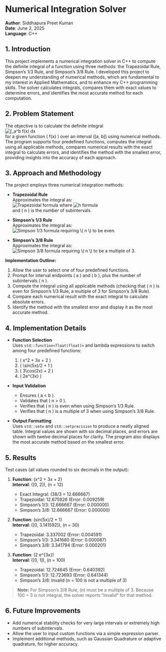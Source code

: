 # Numerical Integration Solver

**Author**: Siddhapura Preet Kuman  
**Date**: June 2, 2025  
**Language**: C++

## 1. Introduction
This project implements a numerical integration solver in C++ to compute the definite integral of a function using three methods: the Trapezoidal Rule, Simpson’s 1/3 Rule, and Simpson’s 3/8 Rule. I developed this project to deepen my understanding of numerical methods, which are fundamental to my interest in Applied Mathematics, and to enhance my C++ programming skills. The solver calculates integrals, compares them with exact values to determine errors, and identifies the most accurate method for each computation.

## 2. Problem Statement
The objective is to calculate the definite integral  
![∫_a^b f(x) dx](https://latex.codecogs.com/png.image?\dpi{120}\int_a^b%20f(x)\,dx)  
for a given function \( f(x) \) over an interval \([a, b]\) using numerical methods. The program supports four predefined functions, computes the integral using all applicable methods, compares numerical results with the exact integral to calculate errors, and identifies the method with the smallest error, providing insights into the accuracy of each approach.

## 3. Approach and Methodology
The project employs three numerical integration methods:

- **Trapezoidal Rule**  
  Approximates the integral as:  
  ![Trapezoidal formula](https://latex.codecogs.com/png.image?\dpi{150}\int_a^b%20f(x)\,dx\approx\frac{h}{2}\bigl(f(a)+2\sum_{i=1}^{n-1}f(x_i)+f(b)\bigr))  
  where  
  ![h formula](https://latex.codecogs.com/png.image?\dpi{100}h=\frac{b-a}{n})  
  and \( n \) is the number of subintervals.

- **Simpson’s 1/3 Rule**  
  Approximates the integral as:  
  ![Simpson 1/3 formula](https://latex.codecogs.com/png.image?\dpi{150}\int_a^b%20f(x)\,dx\approx\frac{h}{3}\Bigl(f(a)+4\sum_{\substack{i=1\i\equiv1\pmod2}}^{n-1}f(x_i)+2\sum_{\substack{i=2\\i\equiv0\pmod2}}^{n-2}f(x_i)+f(b)\Bigr))  
  requiring \( n \) to be even.

- **Simpson’s 3/8 Rule**  
  Approximates the integral as:  
  ![Simpson 3/8 formula](https://latex.codecogs.com/png.image?\dpi{150}\int_a^b%20f(x)\,dx\approx\frac{3h}{8}\Bigl(f(a)+3\sum_{\substack{i=1\\i\equiv1\pmod3}}^{n-2}f(x_i)+3\sum_{\substack{i=2\\i\equiv2\pmod3}}^{n-1}f(x_i)+2\sum_{\substack{i=3\\i\equiv0\pmod3}}^{n-3}f(x_i)+f(b)\Bigr))  
  requiring \( n \) to be a multiple of 3.

**Implementation Outline:**  
1. Allow the user to select one of four predefined functions.  
2. Prompt for interval endpoints \( a \) and \( b \), plus the number of subintervals \( n \).  
3. Compute the integral using all applicable methods (checking that \( n \) is even for Simpson’s 1/3 Rule, a multiple of 3 for Simpson’s 3/8 Rule).  
4. Compare each numerical result with the exact integral to calculate absolute errors.  
5. Identify the method with the smallest error and display it as the most accurate method.

## 4. Implementation Details
- **Function Selection**  
  Uses `std::function<float(float)>` and lambda expressions to switch among four predefined functions:  
  1. \( x^2 + 3x + 2 \)  
  2. \( \sin(5x)/2 + 1 \)  
  3. \( 3\cos(2x) + 2 \)  
  4. \( 2e^{3x} \)

- **Input Validation**  
  - Ensures \( a < b \).  
  - Validates that \( n > 0 \).  
  - Verifies that \( n \) is even when using Simpson’s 1/3 Rule.  
  - Verifies that \( n \) is a multiple of 3 when using Simpson’s 3/8 Rule.

- **Output Formatting**  
  Uses `std::setw` and `std::setprecision` to produce a neatly aligned table. Integral values are shown with six decimal places, and errors are shown with twelve decimal places for clarity. The program also displays the most accurate method based on the smallest error.

## 5. Results
Test cases (all values rounded to six decimals in the output):

1. **Function**: \(x^2 + 3x + 2\)  
   **Interval**: \([0, 2]\), \(n = 12\)  
   - Exact Integral: \(38/3 = 12.666667\)  
   - Trapezoidal: 12.675926  (Error: 0.009259)  
   - Simpson’s 1/3: 12.666667  (Error: 0.000000)  
   - Simpson’s 3/8:  12.666667  (Error: 0.000000)

2. **Function**: \(sin(5x)/2 + 1\)  
   **Interval**: \([0, 3.141592]\), \(n = 30\)  
   - Trapezoidal: 3.337002  (Error: 0.004591)  
   - Simpson’s 1/3: 3.341680  (Error: 0.000087)  
   - Simpson’s 3/8:  3.341794  (Error: 0.000201)

3. **Function**: \(2 e^{3x}\)  
   **Interval**: \([0, 1]\), \(n = 100\)  
   - Trapezoidal: 12.724645  (Error: 0.640392)  
   - Simpson’s 1/3: 12.723693  (Error: 0.641344)  
   - Simpson’s 3/8:  Invalid (n = 100 is not a multiple of 3)

> **Note:** For Simpson’s 3/8 Rule, \(n\) must be a multiple of 3. Because 100 ÷ 3 is not integral, the solver reports “Invalid” for that method.

## 6. Future Improvements
- Add numerical stability checks for very large intervals or extremely high numbers of subintervals.
- Allow the user to input custom functions via a simple expression parser.
- Implement additional methods, such as Gaussian Quadrature or adaptive quadrature, for higher accuracy.
